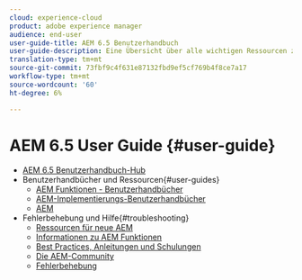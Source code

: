 ```yaml
---
cloud: experience-cloud
product: adobe experience manager
audience: end-user
user-guide-title: AEM 6.5 Benutzerhandbuch
user-guide-description: Eine Übersicht über alle wichtigen Ressourcen zum Verständnis, Installieren, Verwalten und Verwenden von AEM 6.5
translation-type: tm+mt
source-git-commit: 73fbf9c4f631e87132fbd9ef5cf769b4f8ce7a17
workflow-type: tm+mt
source-wordcount: '60'
ht-degree: 6%

---
```



# AEM 6.5 User Guide {#user-guide}

+ [AEM 6.5 Benutzerhandbuch-Hub](home.md)
+ Benutzerhandbücher und Ressourcen{#user-guides}
   + [AEM Funktionen - Benutzerhandbücher](capabilities.md)
   + [AEM-Implementierungs-Benutzerhandbücher](implementation.md)
   + [AEM](resources.md)
+ Fehlerbehebung und Hilfe{#troubleshooting}
   + [Ressourcen für neue AEM](new.md)
   + [Informationen zu AEM Funktionen](learn.md)
   + [Best Practices, Anleitungen und Schulungen](best-practice.md)
   + [Die AEM-Community](community.md)
   + [Fehlerbehebung](troubleshooting.md)
